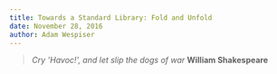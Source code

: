 ```yaml
---
title: Towards a Standard Library: Fold and Unfold
date: November 28, 2016
author: Adam Wespiser
---
```



> *Cry 'Havoc!', and let slip the dogs of war* **William Shakespeare**

